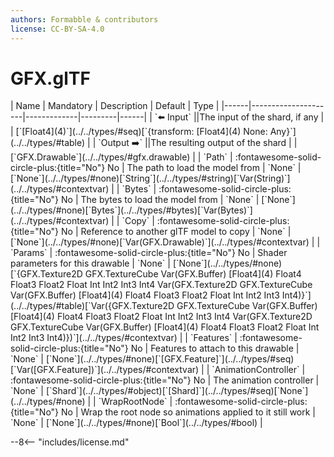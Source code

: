 ```yaml
---
authors: Formabble & contributors
license: CC-BY-SA-4.0
---
```



# GFX.glTF

<div class="sh-parameters" markdown="1">
| Name | Mandatory | Description | Default | Type |
|------|---------------------|-------------|---------|------|
| `⬅️ Input` ||The input of the shard, if any | | [`[Float4](4)`](../../types/#seq)[`{transform: [Float4](4) None: Any}`](../../types/#table) |
| `Output ➡️` ||The resulting output of the shard | | [`GFX.Drawable`](../../types/#gfx.drawable) |
| `Path` | :fontawesome-solid-circle-plus:{title="No"} No  | The path to load the model from | `None` | [`None`](../../types/#none)[`String`](../../types/#string)[`Var(String)`](../../types/#contextvar) |
| `Bytes` | :fontawesome-solid-circle-plus:{title="No"} No  | The bytes to load the model from | `None` | [`None`](../../types/#none)[`Bytes`](../../types/#bytes)[`Var(Bytes)`](../../types/#contextvar) |
| `Copy` | :fontawesome-solid-circle-plus:{title="No"} No  | Reference to another glTF model to copy | `None` | [`None`](../../types/#none)[`Var(GFX.Drawable)`](../../types/#contextvar) |
| `Params` | :fontawesome-solid-circle-plus:{title="No"} No  | Shader parameters for this drawable | `None` | [`None`](../../types/#none)[`{GFX.Texture2D GFX.TextureCube Var(GFX.Buffer) [Float4](4) Float4 Float3 Float2 Float Int Int2 Int3 Int4 Var(GFX.Texture2D GFX.TextureCube Var(GFX.Buffer) [Float4](4) Float4 Float3 Float2 Float Int Int2 Int3 Int4)}`](../../types/#table)[`Var({GFX.Texture2D GFX.TextureCube Var(GFX.Buffer) [Float4](4) Float4 Float3 Float2 Float Int Int2 Int3 Int4 Var(GFX.Texture2D GFX.TextureCube Var(GFX.Buffer) [Float4](4) Float4 Float3 Float2 Float Int Int2 Int3 Int4)})`](../../types/#contextvar) |
| `Features` | :fontawesome-solid-circle-plus:{title="No"} No  | Features to attach to this drawable | `None` | [`None`](../../types/#none)[`[GFX.Feature]`](../../types/#seq)[`Var([GFX.Feature])`](../../types/#contextvar) |
| `AnimationController` | :fontawesome-solid-circle-plus:{title="No"} No  | The animation controller | `None` | [`Shard`](../../types/#object)[`[Shard]`](../../types/#seq)[`None`](../../types/#none) |
| `WrapRootNode` | :fontawesome-solid-circle-plus:{title="No"} No  | Wrap the root node so animations applied to it still work | `None` | [`None`](../../types/#none)[`Bool`](../../types/#bool) |

</div>



--8<-- "includes/license.md"


